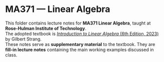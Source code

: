 # MA371 — Linear Algebra

This folder contains lecture notes for **MA371 Linear Algebra**, taught at **Rose-Hulman Institute of Technology**.  
The adopted textbook is [*Introduction to Linear Algebra* (6th Edition, 2023)](https://math.mit.edu/~gs/linearalgebra/ila6/indexila6.html) by Gilbert Strang.  
These notes serve as **supplementary material** to the textbook. They are **fill-in lecture notes** containing the main working examples discussed in class.
